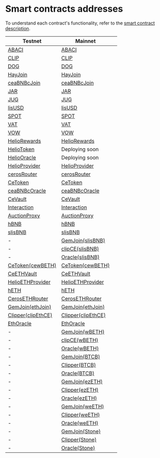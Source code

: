 # Smart contracts addresses

To understand each contract's functionality, refer to the [smart contract description](https://helio.money/docs/mechanics#smart-contracts).

<table><thead><tr><th>Testnet</th><th>Mainnet</th><th data-hidden></th></tr></thead><tbody><tr><td><a href="https://testnet.bscscan.com/address/0x5039Cb7bD2E3C47A07fb15a9F3A83bF375d37D04">ABACI</a></td><td><a href="https://bscscan.com/address/0xc1359eD77E6B0CBF9a8130a4C28FBbB87B9501b7">ABACI</a></td><td></td></tr><tr><td><a href="https://testnet.bscscan.com/address/0x12CE6dB1b8AE9e15d371046F21b4E51f5D427636">CLIP</a></td><td><a href="https://bscscan.com/address/0x2dcFb02CE33955b6Cc0aF34033189DE3ac4C0292">CLIP</a></td><td></td></tr><tr><td><a href="https://testnet.bscscan.com/address/0xEF46C1B018F448d128a287E136DF7c2e07114439">DOG</a></td><td><a href="https://bscscan.com/address/0xd57E7b53a1572d27A04d9c1De2c4D423f1926d0B">DOG</a></td><td></td></tr><tr><td><a href="https://testnet.bscscan.com/address/0x3F9Af26DDBeBb677EA668d8dC5986545230A6b3D">HayJoin</a></td><td><a href="https://bscscan.com/address/0x4C798F81de7736620Cd8e6510158b1fE758e22F7">HayJoin</a></td><td></td></tr><tr><td><a href="https://testnet.bscscan.com/address/0xAF6C790133678e9Ec22bcbDC1e9877E91a005461">ceaBNBcJoin</a></td><td><a href="https://bscscan.com/address/0xfA14F330711A2774eC438856BBCf2c9013c2a6a4">ceaBNBcJoin</a></td><td></td></tr><tr><td><a href="https://testnet.bscscan.com/address/0x9aab2377B7F23340A9f5C969E1419e070855bB27">JAR</a></td><td><a href="https://bscscan.com/address/0x0a1Fd12F73432928C190CAF0810b3B767A59717e">JAR</a></td><td></td></tr><tr><td><a href="https://testnet.bscscan.com/address/0x59D2E5f043B066f1391b2b0E8BFDe86127b2121a">JUG</a></td><td><a href="https://bscscan.com/address/0x787BdEaa29A253e40feB35026c3d05C18CbCA7B3">JUG</a></td><td></td></tr><tr><td><a href="https://testnet.bscscan.com/address/0x7adC9A28Fab850586dB99E7234EA2Eb7014950fA">lisUSD</a></td><td><a href="https://bscscan.com/address/0x0782b6d8c4551B9760e74c0545a9bCD90bdc41E5">lisUSD</a></td><td></td></tr><tr><td><a href="https://testnet.bscscan.com/address/0xca52b26945FB42BB7fC3bc7d9B8DAec0aa1E60aB">SPOT</a></td><td><a href="https://bscscan.com/address/0x49bc2c4E5B035341b7d92Da4e6B267F7426F3038">SPOT</a></td><td></td></tr><tr><td><a href="https://testnet.bscscan.com/address/0xaAe55ecf3D89a129F2039628b3D2A575cD8D9863">VAT</a></td><td><a href="https://bscscan.com/address/0x33A34eAB3ee892D40420507B820347b1cA2201c4">VAT</a></td><td></td></tr><tr><td><a href="https://testnet.bscscan.com/address/0xD5b2B20955a99259993b4DC73C0120E70c192089">VOW</a></td><td><a href="https://bscscan.com/address/0x2078A1969Ea581D618FDBEa2C0Dc13Fc15CB9fa7">VOW</a></td><td></td></tr><tr><td><a href="https://testnet.bscscan.com/address/0x730666F77855cD265de35A3768F1A02b7506440b">HelioRewards</a></td><td><a href="https://bscscan.com/address/0xe66395EbA979968e574984268979C49a57EB59Ee">HelioRewards</a></td><td></td></tr><tr><td><a href="https://testnet.bscscan.com/address/0x522a6005e9C8A371641e4d7178D77712818422CF">HelioToken</a></td><td>Deploying soon</td><td></td></tr><tr><td><a href="https://testnet.bscscan.com/address/0x966De6A86229C61820b40073a0f2b9579c6f621F">HelioOracle</a></td><td>Deploying soon</td><td></td></tr><tr><td><a href="https://testnet.bscscan.com/address/0xa08C7C4FBF8195923bA29C368621Cf45EAAF7A2d">HelioProvider</a></td><td><a href="https://bscscan.com/address/0xa835F890Fcde7679e7F7711aBfd515d2A267Ed0B">HelioProvider</a></td><td></td></tr><tr><td><a href="https://testnet.bscscan.com/address/0xaC63ca94d0Ecb8242C3F47056BA64571c74FC79e">cerosRouter</a></td><td><a href="https://bscscan.com/address/0xA186D2363E5048D129E0a35E2fddDe767d4dada8">cerosRouter</a></td><td></td></tr><tr><td><a href="https://testnet.bscscan.com/address/0xEbCB8d02102269a1A2775Cd5a36E234857A5cf36">CeToken</a></td><td><a href="https://bscscan.com/address/0x563282106A5B0538f8673c787B3A16D3Cc1DbF1a">CeToken</a></td><td></td></tr><tr><td><a href="https://testnet.bscscan.com/address/0x12e4142ACa8bf5a73B2CeE27C5901325Cd86fD0d">ceaBNBcOracle</a></td><td><a href="https://bscscan.com/address/0xf81748d12171De989A5Bbf2d76bf10BFbBaEC596">ceaBNBcOracle</a></td><td></td></tr><tr><td><a href="https://testnet.bscscan.com/address/0xfF045B3d6E64c0206647052C3858d7076c43Fa76">CeVault</a></td><td><a href="https://bscscan.com/address/0x25b21472c073095bebC681001Cbf165f849eEe5E">CeVault</a></td><td></td></tr><tr><td><a href="https://testnet.bscscan.com/address/0x2cf64bCB720b91373Df1315ED15188FF5D8C06Ab">Interaction</a></td><td><a href="https://bscscan.com/address/0xB68443Ee3e828baD1526b3e0Bdf2Dfc6b1975ec4">Interaction</a></td><td></td></tr><tr><td><a href="https://testnet.bscscan.com/address/0x64Bb3B292D095eEef4Ac42fa0f4a1098771fb0B9">AuctionProxy</a></td><td><a href="https://bscscan.com/address/0x272d6589cecc19165cfcd0466f73a648cb1ea700">AuctionProxy</a></td><td></td></tr><tr><td><a href="https://testnet.bscscan.com/address/0xBFE45FDFAb94dd208676C42fb31a00068EfF39a1">hBNB</a></td><td><a href="https://bscscan.com/address/0x4b30fcAA7945fE9fDEFD2895aae539ba102Ed6F6">hBNB</a></td><td></td></tr><tr><td><a href="https://testnet.bscscan.com/address/0xa5e96AaDc66e48Ff000057C0f932a3C4B71403e8">slisBNB</a></td><td><a href="https://bscscan.com/address/0xB0b84D294e0C75A6abe60171b70edEb2EFd14A1B">slisBNB</a></td><td></td></tr><tr><td>-</td><td><a href="https://bscscan.com/address/0x91e49983598685dd5acac90ceb4061a772f6e5ae">GemJoin(slisBNB)</a></td><td></td></tr><tr><td>-</td><td><a href="https://bscscan.com/address/0xba92899ea8bebb717cfc60507251acbb79a3b959">clipCE(slisBNB)</a></td><td></td></tr><tr><td>-</td><td><a href="https://bscscan.com/address/0x8ecf78fb59e5a4c26cb218d34db29c4696af89f6">Oracle(slisBNB)</a></td><td></td></tr><tr><td><a href="https://testnet.bscscan.com/address/0x8Eb71F58542FCa8821C94c23f215676a14c5ab86">CeToken(cewBETH)</a></td><td><a href="https://bscscan.com/address/0x6c813d1d114d0cabf3f82f9e910bc29fe7f96451">CeToken(cewBETH)</a></td><td></td></tr><tr><td><a href="https://testnet.bscscan.com/address/0x2d924a915B1d9a6926366149f8d39509f7D501bB">CeETHVault</a></td><td><a href="https://bscscan.com/address/0xA230805C28121cc97B348f8209c79BEBEa3839C0">CeETHVault</a></td><td></td></tr><tr><td><a href="https://testnet.bscscan.com/address/0x4C9FB2baB630D9d9C02905a6129b4cc2ee78B704">HelioETHProvider</a></td><td><a href="https://bscscan.com/address/0x0326c157bfF399e25dd684613aEF26DBb40D3BA4">HelioETHProvider</a></td><td></td></tr><tr><td><a href="https://testnet.bscscan.com/address/0xe06A6A96D3D43d72C8cd64DAC32a192981D15811">hETH</a></td><td><a href="https://bscscan.com/address/0x620e897d529EfECa41E57d0344eBB24f75864D1E">hETH</a></td><td></td></tr><tr><td><a href="https://testnet.bscscan.com/address/0x75b34f5D1dedA3d5512D235a25634B242BE8aef1">CerosETHRouter</a></td><td><a href="https://bscscan.com/address/0xA0cD5EAfa37EBA1d04Fb003512f962f2f73C3e86">CerosETHRouter</a></td><td></td></tr><tr><td><a href="https://testnet.bscscan.com/address/0x75631aEe34132A19E77D19781667dBF174e3CDb4">GemJoin(ethJoin)</a></td><td><a href="https://bscscan.com/address/0x5aEfa6309e8Da3eaBd32745aD5B2c9C1EBE54bef">GemJoin(ethJoin)</a></td><td></td></tr><tr><td><a href="https://testnet.bscscan.com/address/0xbA1A5321fB2Cca01267491088497Cc7929e19046">Clipper(clipEthCE)</a></td><td><a href="https://bscscan.com/address/0xdF9cf824D1822Ab61aFAf5c97353682F6df0a8d5">Clipper(clipEthCE)</a></td><td></td></tr><tr><td><a href="https://testnet.bscscan.com/address/0xc088c8FBC5b2bc42ee2a7C2cAbf05bbCeb312615">EthOracle</a></td><td><a href="https://bscscan.com/address/0x9945e33be177b5fccb90710fee59c548cac8acba">EthOracle</a></td><td></td></tr><tr><td>-</td><td><a href="https://bscscan.com/address/0xf45c3b619ee86f653805e007fe211b7e930e0b3b">GemJoin(wBETH)</a></td><td></td></tr><tr><td>-</td><td><a href="https://bscscan.com/address/0x96b64bfcdbe658f2792322ac7a9d2dc215eba48f">clipCE(wBETH)</a></td><td></td></tr><tr><td>-</td><td><a href="https://bscscan.com/address/0x25787055964a8d2a0de4387d6ec9ebc0dc139dd5">Oracle(wBETH)</a></td><td></td></tr><tr><td>-</td><td><a href="https://bscscan.com/address/0xad9eAAe95617c39019aCC42301a1dCa4ea5b6f65">GemJoin(BTCB)</a></td><td></td></tr><tr><td>-</td><td><a href="https://bscscan.com/address/0xb12fF6FD1885a9Cb2b26302c98092644604B1e92">Clipper(BTCB)</a></td><td></td></tr><tr><td>-</td><td><a href="https://bscscan.com/address/0x2eeDc4723b1ED2f24afCD9c0e3665061bD2D5642">Oracle(BTCB)</a></td><td></td></tr><tr><td>-</td><td><a href="https://bscscan.com/address/0xd7E33948e2a43e7C1ec2F19937bf5bf8BbF9BaE8">GemJoin(ezETH)</a></td><td></td></tr><tr><td>-</td><td><a href="https://bscscan.com/address/0x5784e62b4495c7Cc4B09CcD3f206Cc7128449CE0">Clipper(ezETH)</a></td><td></td></tr><tr><td>-</td><td><a href="https://bscscan.com/address/0xE859f3f6EE5532313C33A02283150E201290F45F">Oracle(ezETH)</a></td><td></td></tr><tr><td>-</td><td><a href="https://bscscan.com/address/0x2367f2Da6fd39De6944218CC9EC706BCdc9a6918">GemJoin(weETH)</a></td><td></td></tr><tr><td>-</td><td><a href="https://bscscan.com/address/0xF21B35EdF7A927799b80F09C395C460C3d31D057">Clipper(weETH)</a></td><td></td></tr><tr><td>-</td><td><a href="https://bscscan.com/address/0xE514851E324B54f152F7D9631ACe1A0a87248b46">Oracle(weETH)</a></td><td></td></tr><tr><td>-</td><td><a href="https://bscscan.com/address/0x876cd9a380Ee7712129b52f8293F6f06056c3104">GemJoin(Stone)</a></td><td></td></tr><tr><td>-</td><td><a href="https://bscscan.com/address/0x5AaBBBe154C0AFA072e313d46b29592936493b26">Clipper(Stone)</a></td><td></td></tr><tr><td>-</td><td><a href="https://bscscan.com/address/0xDF5A8e190CF63D74a4Ec743253fA26D4C7539Be8">Oracle(Stone)</a></td><td></td></tr></tbody></table>

